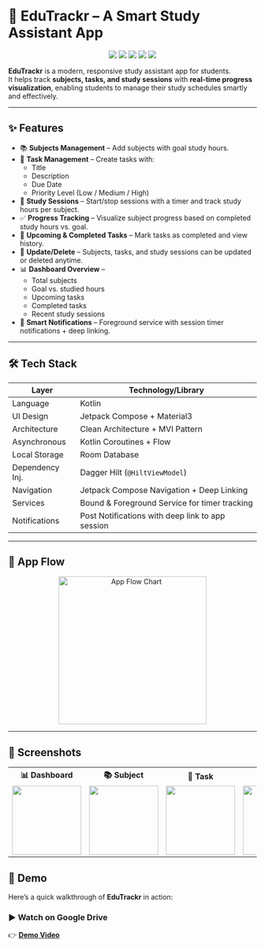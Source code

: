 
# 📖 EduTrackr – A Smart Study Assistant App

<p align="center">
  <img src="https://img.shields.io/badge/Made%20with-Kotlin-7f52ff.svg?style=for-the-badge&logo=kotlin&logoColor=white"/>
  <img src="https://img.shields.io/badge/Jetpack%20Compose-4285F4.svg?style=for-the-badge&logo=jetpackcompose&logoColor=white"/>
  <img src="https://img.shields.io/badge/Material%20Design-3-4285F4.svg?style=for-the-badge&logo=materialdesign&logoColor=white"/>
  <img src="https://img.shields.io/badge/Architecture-MVI-green?style=for-the-badge"/>
  <img src="https://img.shields.io/badge/Status-Active-brightgreen?style=for-the-badge"/>
</p> 

**EduTrackr** is a modern, responsive study assistant app for students.  
It helps track **subjects, tasks, and study sessions** with **real-time progress visualization**, enabling students to manage their study schedules smartly and effectively.  

---

## ✨ Features

- 📚 **Subjects Management** – Add subjects with goal study hours.  
- 📝 **Task Management** – Create tasks with:
  - Title  
  - Description  
  - Due Date  
  - Priority Level (Low / Medium / High)  
- 🎯 **Study Sessions** – Start/stop sessions with a timer and track study hours per subject.  
- ✅ **Progress Tracking** – Visualize subject progress based on completed study hours vs. goal.  
- 📅 **Upcoming & Completed Tasks** – Mark tasks as completed and view history.  
- 🔄 **Update/Delete** – Subjects, tasks, and study sessions can be updated or deleted anytime.  
- 📊 **Dashboard Overview** –  
  - Total subjects  
  - Goal vs. studied hours  
  - Upcoming tasks  
  - Completed tasks  
  - Recent study sessions  
- 🔔 **Smart Notifications** – Foreground service with session timer notifications + deep linking.  

---

## 🛠️ Tech Stack

| Layer            | Technology/Library                                |
|------------------|---------------------------------------------------|
| Language         | Kotlin                                            |
| UI Design        | Jetpack Compose + Material3                       |
| Architecture     | Clean Architecture + MVI Pattern                  |
| Asynchronous     | Kotlin Coroutines + Flow                          |
| Local Storage    | Room Database                                     |
| Dependency Inj.  | Dagger Hilt (`@HiltViewModel`)                    |
| Navigation       | Jetpack Compose Navigation + Deep Linking         |
| Services         | Bound & Foreground Service for timer tracking     |
| Notifications    | Post Notifications with deep link to app session  |

---

## 📲 App Flow

<p align="center">
  <img src="https://github.com/user-attachments/assets/8b237a73-1ad4-4a09-b44d-b4b7bb19883e" alt="App Flow Chart" width="300"/>
</p>


---




## 📸 Screenshots

<table align="center">
  <tr>
    <th>📊 Dashboard</th>
    <th>📚 Subject</th>
    <th>📝 Task</th>
    <th>⏱️ Timer</th>
  </tr>
  <tr>
    <td><img src="https://github.com/user-attachments/assets/4d0bf410-f8e4-4a0e-89bb-4d9a8a686fb8" width="140"></td>
    <td><img src="https://github.com/user-attachments/assets/46cc083b-a1fb-487a-a930-2f97d5d382da" width="140"></td>
    <td><img src="https://github.com/user-attachments/assets/44e2432d-fda5-4bad-ab42-c01fff992870" width="140"></td>
    <td><img src="https://github.com/user-attachments/assets/b83fe653-6e60-49c5-8852-d1deae841d08" width="140"></td>
  </tr>

<!-- Second row start -->
 <!--
  <tr>
    <th>📅 Upcoming Tasks</th>
    <th>✅ Completed Tasks</th>
    <th>📊 Progress</th>
    <th>🔔 Notifications</th>
  </tr>
  <tr>
    <td><img src="URL_TO_IMAGE" width="140"></td>
    <td><img src="URL_TO_IMAGE" width="140"></td>
    <td><img src="URL_TO_IMAGE" width="140"></td>
    <td><img src="URL_TO_IMAGE" width="140"></td>
  </tr
  -->
  <!-- Second row end -->
  
</table>

## 🎥 Demo  

Here’s a quick walkthrough of **EduTrackr** in action:  

<!-- ### ▶️ Watch on GitHub  
[Demo Video](https://github.com/kapil8171/EduTrackr/assets/your-github-userid/your-video-id)  
-->
<!-- *(Plays directly inside GitHub – no need to leave the repo)*  -->

<!--▶️ Watch on Google Drive: <u>[ Demo Video](https://drive.google.com/file/d/144o9yFuH8UWkdxaHNEzsPo0n6_sE8cRg/view?usp=sharing)</u>  -->

### ▶️ Watch on Google Drive  
👉 [**Demo Video**](https://drive.google.com/file/d/144o9yFuH8UWkdxaHNEzsPo0n6_sE8cRg/view?usp=sharing)  








